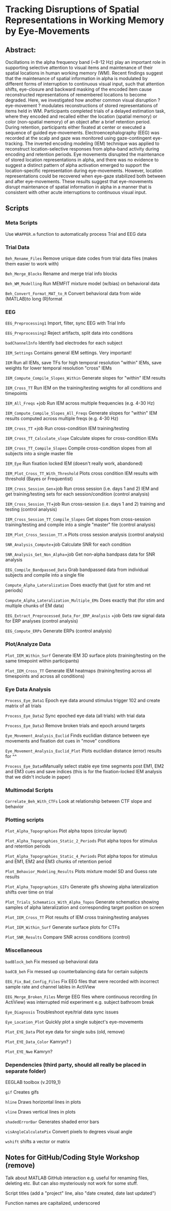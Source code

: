 # Tracking Disruptions of Spatial Representations in Working Memory by Eye-Movements

## Abstract: 

Oscillations in the alpha frequency band (~8-12 Hz) play an important role in supporting selective attention to visual items and maintenance of their spatial locations in human working memory (WM).  Recent findings suggest that the maintenance of spatial information in alpha is modulated by different forms of interruption to continuous visual input, such that attention shifts, eye-closure and backward masking of the encoded item cause reconstructed representations of remembered locations to become degraded.  Here, we investigated how another common visual disruption ? eye-movement ? modulates reconstructions of stored representations of items held in WM.  Participants completed trials of a delayed estimation task, where they encoded and recalled either the location (spatial memory) or color (non-spatial memory) of an object after a brief retention period.  During retention, participants either fixated at center or executed a sequence of guided eye-movements.  Electroencephalography (EEG) was recorded at the scalp and gaze was monitored using gaze-contingent eye-tracking.  The inverted encoding modeling (IEM) technique was applied to reconstruct location-selective responses from alpha-band activity during encoding and retention periods.  Eye movements disrupted the maintenance of stored location representations in alpha, and there was no evidence to suggest a distinct pattern of alpha activation emerged to support the location-specific representation during eye-movements.  However, location representations could be recovered when eye-gaze stabilized both between and after eye-movements.  These results suggest that eye-movements disrupt maintenance of spatial information in alpha in a manner that is consistent with other acute interruptions to continuous visual input. 


## Scripts


### Meta Scripts

Use `WRAPPER.m` function to automatically process Trial and EEG data


### Trial Data

`Beh_Rename_Files` Remove unique date codes from trial data files (makes them easier to work with)

`Beh_Merge_Blocks` Rename and merge trial info blocks

`Beh_WM_Modelling` Run MEMFIT mixture model (w/bias) on behavioral data

`Beh_Convert_Format_MAT_to_R` Convert behavioral data from wide (MATLAB)to long (R)format


### EEG 

`EEG_Preprocessing1` Import, filter, sync EEG with Trial Info
 
`EEG_Preprocessing2` Reject artifacts, split data into conditions

`badChannelInfo` Identify bad electrodes for each subject

`IEM_Settings` Contains general IEM settings. Very important!

`IEM` Run all IEMs, save TFs for high temporal resolution "within" IEMs, save weights for lower temporal resolution "cross" IEMs
 
`IEM_Compute_Compile_Slopes_Within` Generate slopes for "within" IEM results

`IEM_Cross_TT` Run IEM on the training/testing weights for all conditions and timepoints

`IEM_All_Freqs` +job Run IEM across multiple frequencies (e.g. 4-30 Hz)

`IEM_Compute_Compile_Slopes_All_Freqs` Generate slopes for "within" IEM results computed across multiple freqs (e.g. 4-30 Hz)

`IEM_Cross_TT` +job Run cross-condition IEM training/testing

`IEM_Cross_TT_Calculate_slope` Calculate slopes for cross-condition IEMs

`IEM_Cross_TT_Compile_Slopes` Compile cross-condition slopes from all subjects into a single master file

`IEM_Eye` Run fixation locked IEM (doesn't really work, abandoned)

`IEM_Plot_Cross_TT_With_Threshold` Plots cross condition IEM results with threshold (Bayes or Frequentist)

`IEM_Cross_Session_Gen`+job Run cross session (i.e. days 1 and 2) IEM and get training/testing sets for each session/condition (control analysis)

`IEM_Cross_Session_TT`+job Run cross-session (i.e. days 1 and 2) training and testing (control analysis)

`IEM_Cross_Session_TT_Compile_Slopes` Get slopes from cross-session training/testing and compile into a single "master" file (control analysis)

`IEM_Plot_Cross_Session_TT.m` Plots cross session analysis (control analysis)

`SNR_Analysis_Compute`+job Calculate SNR for each condition

`SNR_Analysis_Get_Non_Alpha`+job Get non-alpha bandpass data for SNR analysis

`EEG_Compile_Bandpassed_Data` Grab bandpassed data from individual subjects and compile into a single file

`Compute_Alpha_Lateralization` Does exactly that (just for stim and ret periods)

`Compute_Alpha_Lateralization_Multiple_EMs` Does exactly that (for stim and multiple chunks of EM data)

`EEG_Extract_Preprocessed_Data_For_ERP_Analysis` +job Gets raw signal data for ERP analyses (control analysis)

`EEG_Compute_ERPs` Generate ERPs (control analysis)


### Plot/Analyze Data

`Plot_IEM_Within_Surf` Generate IEM 3D surface plots (training/testing on the same timepoint within participants)

`Plot_IEM_Cross_TT` Generate IEM heatmaps (training/testing across all timespoints and across all conditions)


### Eye Data Analysis

`Process_Eye_Data1` Epoch eye data around stimulus trigger 102 and create matrix of all trials

`Process_Eye_Data2` Sync epoched eye data (all trials) with trial data

`Process_Eye_Data3` Remove broken trials and epoch around targets

`Eye_Movement_Analysis_Euclid` Finds euclidian distance between eye movements and fixation dot cues in "move" conditions

`Eye_Movement_Analysis_Euclid_Plot` Plots euclidian distance (error) results for ^^

`Process_Eye_Data4`Manually select stable eye time segments post EM1, EM2 and EM3 cues and save indices (this is for the fixation-locked IEM analysis that we didn't include in paper)


### Multimodal Scripts

`Correlate_Beh_With_CTFs` Look at relationship between CTF slope and behavior


### Plotting scripts

`Plot_Alpha_Topographies` Plot alpha topos (circular layout)

`Plot_Alpha_Topographies_Static_2_Periods` Plot alpha topos for stimulus and retention periods

`Plot_Alpha_Topographies_Static_4_Periods` Plot alpha topos for stimulus and EM1, EM2 and EM3 chunks of retention period

`Plot_Behavior_Modeling_Results` Plots mixture model SD and Guess rate results

`Plot_Alpha_Topographies_GIFs` Generate gifs showing alpha lateralization shifts over time on trial

`Plot_Trials_Schematics_With_Alpha_Topos` Generate schematics showing samples of alpha lateralization and corresponding target position on screen

`Plot_IEM_Cross_TT` Plot results of IEM cross training/testing analyses

`Plot_IEM_Within_Surf` Generate surface plots for CTFs

`Plot_SNR_Results` Compare SNR across conditions (control)


### Miscellaneous

`badBlock_beh` Fix messed up behavioral data

`badCB_beh` Fix messed up counterbalancing data for certain subjects

`EEG_Fix_Bad_Config_Files` Fix EEG files that were recorded with incorrect sample rate and channel lables in ActiView

`EEG_Merge_Broken_Files` Merge EEG files where continuous recording (in ActiView) was interrupted mid experiment e.g. subject bathroom break

`Eye_Diagnosis` Troubleshoot eye/trial data sync issues

`Eye_Location_Plot` Quickly plot a single subject's eye-movements

`Plot_EYE_Data` Plot eye data for single subs (old, remove)

`Plot_EYE_Data_Color` Kamryn? )

`Plot_EYE_Nwe` Kamryn?


### Dependencies (third party, should all really be placed in separate folder)

EEGLAB toolbox (v.2019_1)

`gif` Creates gifs

`hline` Draws horizontal lines in plots

`vline` Draws vertical lines in plots

`shadedErrorBar` Generates shaded error bars

`visAngleCalculatePix` Convert pixels to degrees visual angle

`wshift` shifts a vector or matrix


## Notes for GitHub/Coding Style Workshop (remove)

Talk about MATLAB GitHub interaction e.g. useful for renaming files, deleting etc. But can also mysteriously not work for some stuff.

Script titles (add a "project" line, also "date created, date last updated")

Function names are capitalized, underscored